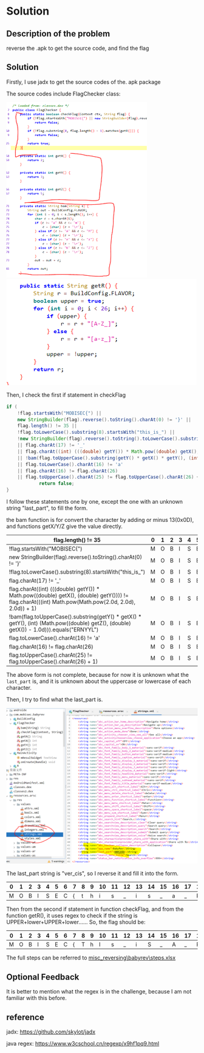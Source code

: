 # Solution


## Description of the problem

reverse the .apk to get the source code, and find the flag

## Solution

Firstly, I use jadx to get the source codes of the. apk package

The source codes include FlagChecker class:

<img src="screenshots/_reversing/s1.PNG" alt="flag" style="zoom:55%;" />

<img src="screenshots/_reversing/s2.PNG" alt="flag" style="zoom:100%;" />





Then, I check the first if statement in checkFlag

```java
if (
    !flag.startsWith("MOBISEC{") || 
    new StringBuilder(flag).reverse().toString().charAt(0) != '}' || 
    flag.length() != 35 || 
    !flag.toLowerCase().substring(8).startsWith("this_is_") || 
    !new StringBuilder(flag).reverse().toString().toLowerCase().substring(1).startsWith(ctx.getString(R.string.last_part)) 
    || flag.charAt(17) != '_' 
    || flag.charAt((int) (((double) getY()) * Math.pow((double) getX(), (double) getY()))) != flag.charAt(((int) Math.pow(Math.pow(2.0d, 2.0d), 2.0d)) + 1) 
    || !bam(flag.toUpperCase().substring(getY() * getX() * getY(), (int) (Math.pow((double) getZ(), (double) getX()) - 1.0d))).equals("ERNYYL") 
    || flag.toLowerCase().charAt(16) != 'a' 
    || flag.charAt(16) != flag.charAt(26) 
    || flag.toUpperCase().charAt(25) != flag.toUpperCase().charAt(26) + 1) {
            return false;
}

```



I follow these statements one by one, except the one with an unknown string "last_part", to fill the form.

the bam function is for convert the character by adding or minus 13(0x0D), and functions getX/Y/Z give the value directly.

| flag.length()  != 35                                         | 0    | 1    | 2    | 3    | 4    | 5    | 6    | 7    | 8    | 9    | 10   | 11   | 12   | 13   | 14   | 15   | 16   | 17   | 18   | 19   | 20   | 21   | 22   | 23   | 24   | 25   | 26   | 27   | 28   | 29   | 30   | 31   | 32   | 33   | 34   |
| ------------------------------------------------------------ | ---- | ---- | ---- | ---- | ---- | ---- | ---- | ---- | ---- | ---- | ---- | ---- | ---- | ---- | ---- | ---- | ---- | ---- | ---- | ---- | ---- | ---- | ---- | ---- | ---- | ---- | ---- | ---- | ---- | ---- | ---- | ---- | ---- | ---- | ---- |
| !flag.startsWith("MOBISEC{")                                 | M    | O    | B    | I    | S    | E    | C    | {    |      |      |      |      |      |      |      |      |      |      |      |      |      |      |      |      |      |      |      |      |      |      |      |      |      |      |      |
| new  StringBuilder(flag).reverse().toString().charAt(0) != '}' | M    | O    | B    | I    | S    | E    | C    | {    |      |      |      |      |      |      |      |      |      |      |      |      |      |      |      |      |      |      |      |      |      |      |      |      |      |      | }    |
| !flag.toLowerCase().substring(8).startsWith("this_is_")      | M    | O    | B    | I    | S    | E    | C    | {    | t    | h    | i    | s    | _    | i    | s    | _    |      |      |      |      |      |      |      |      |      |      |      |      |      |      |      |      |      |      | }    |
| flag.charAt(17) != '_'                                       | M    | O    | B    | I    | S    | E    | C    | {    | t    | h    | i    | s    | _    | i    | s    | _    |      | _    |      |      |      |      |      |      |      |      |      |      |      |      |      |      |      |      | }    |
| flag.charAt((int) (((double) getY()) *  Math.pow((double) getX(), (double) getY()))) != flag.charAt(((int)  Math.pow(Math.pow(2.0d, 2.0d), 2.0d)) + 1) | M    | O    | B    | I    | S    | E    | C    | {    | t    | h    | i    | s    | _    | i    | s    | _    |      | _    |      |      |      |      |      |      | _    |      |      |      |      |      |      |      |      |      | }    |
| !bam(flag.toUpperCase().substring(getY()  * getX() * getY(), (int) (Math.pow((double) getZ(), (double) getX()) -  1.0d))).equals("ERNYYL") | M    | O    | B    | I    | S    | E    | C    | {    | t    | h    | i    | s    | _    | i    | s    | _    |      | _    | R    | E    | A    | L    | L    | Y    | _    |      |      |      |      |      |      |      |      |      | }    |
| flag.toLowerCase().charAt(16)  != 'a'                        | M    | O    | B    | I    | S    | E    | C    | {    | t    | h    | i    | s    | _    | i    | s    | _    | a    | _    | R    | E    | A    | L    | L    | Y    | _    |      |      |      |      |      |      |      |      |      | }    |
| flag.charAt(16) !=  flag.charAt(26)                          | M    | O    | B    | I    | S    | E    | C    | {    | t    | h    | i    | s    | _    | i    | s    | _    | a    | _    | R    | E    | A    | L    | L    | Y    | _    |      | a    |      |      |      |      |      |      |      | }    |
| flag.toUpperCase().charAt(25)  != flag.toUpperCase().charAt(26) + 1) | M    | O    | B    | I    | S    | E    | C    | {    | t    | h    | i    | s    | _    | i    | s    | _    | a    | _    | R    | E    | A    | L    | L    | Y    | _    | B    | a    |      |      |      |      |      |      |      | }    |



The above form is not complete, because for now it is unknown what the `last_part` is, and it is unknown about the uppercase or lowercase of each character.



Then, I try to find what the last_part is.

<img src="screenshots/_reversing/r1.PNG" alt="flag" style="zoom:100%;" />



The last_part string is "ver_cis", so I reverse it and fill it into the form.

| 0    | 1    | 2    | 3    | 4    | 5    | 6    | 7    | 8    | 9    | 10   | 11   | 12   | 13   | 14   | 15   | 16   | 17   | 18   | 19   | 20   | 21   | 22   | 23   | 24   | 25   | 26   | 27   | 28   | 29   | 30   | 31   | 32   | 33   | 34   |
| ---- | ---- | ---- | ---- | ---- | ---- | ---- | ---- | ---- | ---- | ---- | ---- | ---- | ---- | ---- | ---- | ---- | ---- | ---- | ---- | ---- | ---- | ---- | ---- | ---- | ---- | ---- | ---- | ---- | ---- | ---- | ---- | ---- | ---- | ---- |
| M    | O    | B    | I    | S    | E    | C    | {    | t    | h    | i    | s    | _    | i    | s    | _    | a    | _    | R    | E    | A    | L    | L    | Y    | _    | B    | a    | s    | i    | c    | _    | r    | e    | v    | }    |



Then from the second if statement in function checkFlag, and from the function getR(), it uses regex to check if the string is UPPER+lower+UPPER+lower...... So, the flag should be:

| 0    | 1    | 2    | 3    | 4    | 5    | 6    | 7    | 8    | 9    | 10   | 11   | 12   | 13   | 14   | 15   | 16   | 17   | 18   | 19   | 20   | 21   | 22   | 23   | 24   | 25   | 26   | 27   | 28   | 29   | 30   | 31   | 32   | 33   | 34   |
| ---- | ---- | ---- | ---- | ---- | ---- | ---- | ---- | ---- | ---- | ---- | ---- | ---- | ---- | ---- | ---- | ---- | ---- | ---- | ---- | ---- | ---- | ---- | ---- | ---- | ---- | ---- | ---- | ---- | ---- | ---- | ---- | ---- | ---- | ---- |
| M    | O    | B    | I    | S    | E    | C    | {    | T    | h    | I    | s    | _    | i    | S    | _    | A    | _    | R    | e    | A    | l    | L    | y    | _    | b    | A    | s    | I    | c    | _    | r    | E    | v    | }    |



The full steps can be referred to [misc\_reversing\babyrev\steps.xlsx](\misc\_reversing\babyrev\steps.xlsx)



## Optional Feedback

It is better to mention what the regex is in the challenge, because I am not familiar with this before.



## reference

jadx: https://github.com/skylot/jadx

java regex: https://www.w3cschool.cn/regexp/x9hf1pq9.html

